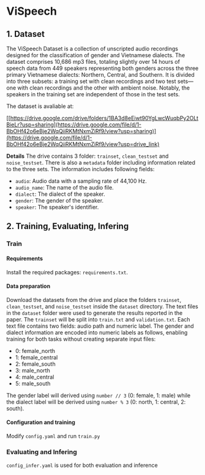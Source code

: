 # ViSpeech

## 1. Dataset

The ViSpeech Dataset is a collection of unscripted audio recordings designed for the classification of gender and Vietnamese dialects. The dataset comprises 10,686 mp3 files, totaling slightly over 14 hours of speech data from 449 speakers representing both genders across the three primary Vietnamese dialects: Northern, Central, and Southern. 
It is divided into three subsets: a training set with clean recordings and two test sets—one with clean recordings and the other with ambient noise. Notably, the speakers in the training set are independent of those in the test sets.

The dataset is avaliable at:

[[https://drive.google.com/drive/folders/1BA3d8eEiwt90YgLwcWuqbPy2OLtBieLr?usp=sharing](https://drive.google.com/file/d/1-BbOHf42o6eBje2WqQiiRKMtNxmZiRf9/view?usp=sharing)](https://drive.google.com/file/d/1-BbOHf42o6eBje2WqQiiRKMtNxmZiRf9/view?usp=drive_link)

**Details**
The drive contains 3 folder: `trainset`, `clean_testset` and `noise_testset`. There is also a `metadata` folder including information related to the three sets. The information includes following fields:
  - `audio`: Audio data with a sampling rate of 44,100 Hz.
  - `audio_name`: The name of the audio file.
  - `dialect`: The dialect of the speaker.
  - `gender`: The gender of the speaker.
  - `speaker`: The speaker's identifier.

## 2. Training, Evaluating, Infering
### Train
#### Requirements
Install the required packages:
   `requirements.txt`.
#### Data preparation
Download the datasets from the drive and place the folders `trainset`, `clean_testset`, and `noise_testset` inside the `dataset` directory. The text files in the `dataset` folder were used to generate the results reported in the paper. The `trainset` will be split into `train.txt` and `validation.txt`. Each text file contains two fields: audio path and numeric label. The gender and dialect information are encoded into numeric labels as follows, enabling training for both tasks without creating separate input files:
  - 0: female_north
  - 1: female_central
  - 2: female_south
  - 3: male_north
  - 4: male_central
  - 5: male_south

The gender label will derived using `number // 3` (0: female, 1: male) while the dialect label will be derived using `number % 3` (0: north, 1: central, 2: south).

#### Configuration and training
Modify `config.yaml` and run `train.py`
### Evaluating and Infering
`config_infer.yaml` is used for both evaluation and inference
